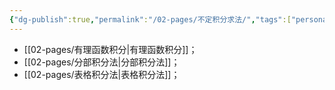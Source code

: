 ```yaml
---
{"dg-publish":true,"permalink":"/02-pages/不定积分求法/","tags":["personal/blog","math/高等数学/不定积分"]}
---
```


- [[02-pages/有理函数积分\|有理函数积分]]；
- [[02-pages/分部积分法\|分部积分法]]；
- [[02-pages/表格积分法\|表格积分法]]；